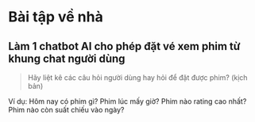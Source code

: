 # Bài tập về nhà

## Làm 1 chatbot AI cho phép đặt vé xem phim từ khung chat người dùng

> Hãy liệt kê các câu hỏi người dùng hay hỏi để đặt được phim? (kịch bản)

Ví dụ:
Hôm nay có phim gì?
Phim lúc mấy giờ?
Phim nào rating cao nhất?
Phim nào còn suất chiếu vào ngày?
